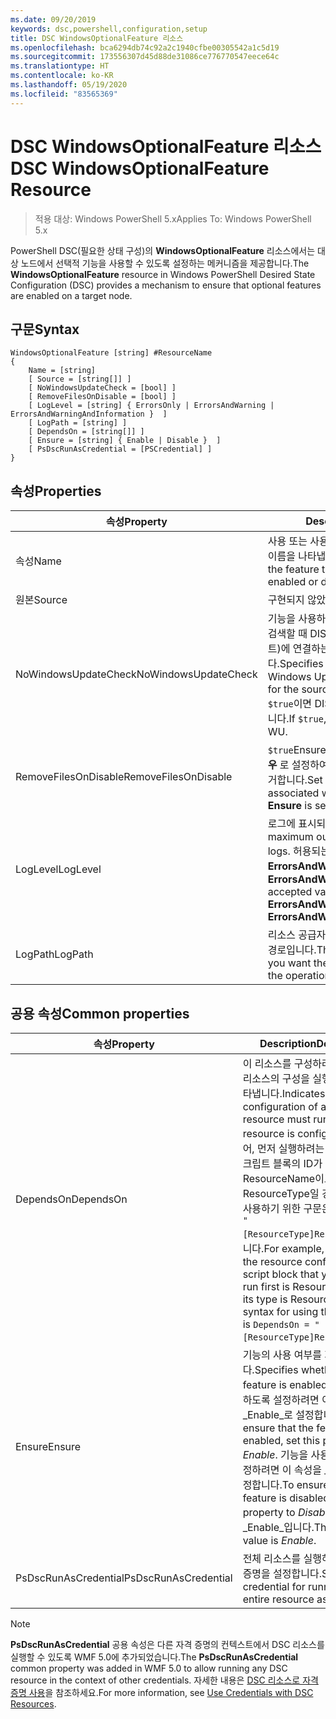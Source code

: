 ```yaml
---
ms.date: 09/20/2019
keywords: dsc,powershell,configuration,setup
title: DSC WindowsOptionalFeature 리소스
ms.openlocfilehash: bca6294db74c92a2c1940cfbe00305542a1c5d19
ms.sourcegitcommit: 173556307d45d88de31086ce776770547eece64c
ms.translationtype: HT
ms.contentlocale: ko-KR
ms.lasthandoff: 05/19/2020
ms.locfileid: "83565369"
---
```

# <a name="dsc-windowsoptionalfeature-resource"></a><span data-ttu-id="af2d0-103">DSC WindowsOptionalFeature 리소스</span><span class="sxs-lookup"><span data-stu-id="af2d0-103">DSC WindowsOptionalFeature Resource</span></span>

> <span data-ttu-id="af2d0-104">적용 대상: Windows PowerShell 5.x</span><span class="sxs-lookup"><span data-stu-id="af2d0-104">Applies To: Windows PowerShell 5.x</span></span>

<span data-ttu-id="af2d0-105">PowerShell DSC(필요한 상태 구성)의 **WindowsOptionalFeature** 리소스에서는 대상 노드에서 선택적 기능을 사용할 수 있도록 설정하는 메커니즘을 제공합니다.</span><span class="sxs-lookup"><span data-stu-id="af2d0-105">The **WindowsOptionalFeature** resource in Windows PowerShell Desired State Configuration (DSC) provides a mechanism to ensure that optional features are enabled on a target node.</span></span>

## <a name="syntax"></a><span data-ttu-id="af2d0-106">구문</span><span class="sxs-lookup"><span data-stu-id="af2d0-106">Syntax</span></span>

```Syntax
WindowsOptionalFeature [string] #ResourceName
{
    Name = [string]
    [ Source = [string[]] ]
    [ NoWindowsUpdateCheck = [bool] ]
    [ RemoveFilesOnDisable = [bool] ]
    [ LogLevel = [string] { ErrorsOnly | ErrorsAndWarning | ErrorsAndWarningAndInformation }  ]
    [ LogPath = [string] ]
    [ DependsOn = [string[]] ]
    [ Ensure = [string] { Enable | Disable }  ]
    [ PsDscRunAsCredential = [PSCredential] ]
}
```

## <a name="properties"></a><span data-ttu-id="af2d0-107">속성</span><span class="sxs-lookup"><span data-stu-id="af2d0-107">Properties</span></span>

|<span data-ttu-id="af2d0-108">속성</span><span class="sxs-lookup"><span data-stu-id="af2d0-108">Property</span></span> |<span data-ttu-id="af2d0-109">Description</span><span class="sxs-lookup"><span data-stu-id="af2d0-109">Description</span></span> |
|---|---|
|<span data-ttu-id="af2d0-110">속성</span><span class="sxs-lookup"><span data-stu-id="af2d0-110">Name</span></span> |<span data-ttu-id="af2d0-111">사용 또는 사용하지 않도록 설정하려는 기능의 이름을 나타냅니다.</span><span class="sxs-lookup"><span data-stu-id="af2d0-111">Indicates the name of the feature that you want to ensure is enabled or disabled.</span></span> |
|<span data-ttu-id="af2d0-112">원본</span><span class="sxs-lookup"><span data-stu-id="af2d0-112">Source</span></span> |<span data-ttu-id="af2d0-113">구현되지 않았습니다.</span><span class="sxs-lookup"><span data-stu-id="af2d0-113">Not implemented.</span></span> |
|<span data-ttu-id="af2d0-114">NoWindowsUpdateCheck</span><span class="sxs-lookup"><span data-stu-id="af2d0-114">NoWindowsUpdateCheck</span></span> |<span data-ttu-id="af2d0-115">기능을 사용하도록 설정하기 위해 원본 파일을 검색할 때 DISM에서 WU(Windows 업데이트)에 연결하는지 여부를 지정합니다.</span><span class="sxs-lookup"><span data-stu-id="af2d0-115">Specifies whether DISM contacts Windows Update (WU) when searching for the source files to enable a feature.</span></span> <span data-ttu-id="af2d0-116">`$true`이면 DISM에서 WU에 연결하지 않습니다.</span><span class="sxs-lookup"><span data-stu-id="af2d0-116">If `$true`, DISM does not contact WU.</span></span> |
|<span data-ttu-id="af2d0-117">RemoveFilesOnDisable</span><span class="sxs-lookup"><span data-stu-id="af2d0-117">RemoveFilesOnDisable</span></span> |<span data-ttu-id="af2d0-118">`$true`Ensure**가** Absent**로 설정되어 있을 경우** 로 설정하여 기능과 관련된 모든 파일을 제거합니다.</span><span class="sxs-lookup"><span data-stu-id="af2d0-118">Set to `$true` to remove all files associated with the feature when **Ensure** is set to **Absent**.</span></span> |
|<span data-ttu-id="af2d0-119">LogLevel</span><span class="sxs-lookup"><span data-stu-id="af2d0-119">LogLevel</span></span> |<span data-ttu-id="af2d0-120">로그에 표시되는 최대 출력 수준입니다.</span><span class="sxs-lookup"><span data-stu-id="af2d0-120">The maximum output level shown in the logs.</span></span> <span data-ttu-id="af2d0-121">허용되는 값은 **ErrorsOnly**, **ErrorsAndWarning** 및 **ErrorsAndWarningAndInformation**.</span><span class="sxs-lookup"><span data-stu-id="af2d0-121">The accepted values are: **ErrorsOnly**, **ErrorsAndWarning**, and **ErrorsAndWarningAndInformation**.</span></span> |
|<span data-ttu-id="af2d0-122">LogPath</span><span class="sxs-lookup"><span data-stu-id="af2d0-122">LogPath</span></span> |<span data-ttu-id="af2d0-123">리소스 공급자가 작업을 기록할 로그 파일의 경로입니다.</span><span class="sxs-lookup"><span data-stu-id="af2d0-123">The path to a log file where you want the resource provider to log the operation.</span></span> |

## <a name="common-properties"></a><span data-ttu-id="af2d0-124">공용 속성</span><span class="sxs-lookup"><span data-stu-id="af2d0-124">Common properties</span></span>

|<span data-ttu-id="af2d0-125">속성</span><span class="sxs-lookup"><span data-stu-id="af2d0-125">Property</span></span> |<span data-ttu-id="af2d0-126">Description</span><span class="sxs-lookup"><span data-stu-id="af2d0-126">Description</span></span> |
|---|---|
|<span data-ttu-id="af2d0-127">DependsOn</span><span class="sxs-lookup"><span data-stu-id="af2d0-127">DependsOn</span></span> |<span data-ttu-id="af2d0-128">이 리소스를 구성하려면 먼저 다른 리소스의 구성을 실행해야 함을 나타냅니다.</span><span class="sxs-lookup"><span data-stu-id="af2d0-128">Indicates that the configuration of another resource must run before this resource is configured.</span></span> <span data-ttu-id="af2d0-129">예를 들어, 먼저 실행하려는 리소스 구성 스크립트 블록의 ID가 ResourceName이고 해당 형식이 ResourceType일 경우, 이 속성을 사용하기 위한 구문은 `DependsOn = "[ResourceType]ResourceName"`입니다.</span><span class="sxs-lookup"><span data-stu-id="af2d0-129">For example, if the ID of the resource configuration script block that you want to run first is ResourceName and its type is ResourceType, the syntax for using this property is `DependsOn = "[ResourceType]ResourceName"`.</span></span> |
|<span data-ttu-id="af2d0-130">Ensure</span><span class="sxs-lookup"><span data-stu-id="af2d0-130">Ensure</span></span> |<span data-ttu-id="af2d0-131">기능의 사용 여부를 지정합니다.</span><span class="sxs-lookup"><span data-stu-id="af2d0-131">Specifies whether the feature is enabled.</span></span> <span data-ttu-id="af2d0-132">기능을 사용하도록 설정하려면 이 속성을 _Enable_로 설정합니다.</span><span class="sxs-lookup"><span data-stu-id="af2d0-132">To ensure that the feature is enabled, set this property to _Enable_.</span></span> <span data-ttu-id="af2d0-133">기능을 사용하지 않도록 설정하려면 이 속성을 _Disable_로 설정합니다.</span><span class="sxs-lookup"><span data-stu-id="af2d0-133">To ensure that the feature is disabled, set the property to _Disable_.</span></span> <span data-ttu-id="af2d0-134">기본값은 _Enable_입니다.</span><span class="sxs-lookup"><span data-stu-id="af2d0-134">The default value is _Enable_.</span></span> |
|<span data-ttu-id="af2d0-135">PsDscRunAsCredential</span><span class="sxs-lookup"><span data-stu-id="af2d0-135">PsDscRunAsCredential</span></span> |<span data-ttu-id="af2d0-136">전체 리소스를 실행하기 위한 자격 증명을 설정합니다.</span><span class="sxs-lookup"><span data-stu-id="af2d0-136">Sets the credential for running the entire resource as.</span></span> |

> [!NOTE]
> <span data-ttu-id="af2d0-137">**PsDscRunAsCredential** 공용 속성은 다른 자격 증명의 컨텍스트에서 DSC 리소스를 실행할 수 있도록 WMF 5.0에 추가되었습니다.</span><span class="sxs-lookup"><span data-stu-id="af2d0-137">The **PsDscRunAsCredential** common property was added in WMF 5.0 to allow running any DSC resource in the context of other credentials.</span></span> <span data-ttu-id="af2d0-138">자세한 내용은 [ DSC 리소스로 자격 증명 사용](../../../configurations/runasuser.md)을 참조하세요.</span><span class="sxs-lookup"><span data-stu-id="af2d0-138">For more information, see [Use Credentials with DSC Resources](../../../configurations/runasuser.md).</span></span>
